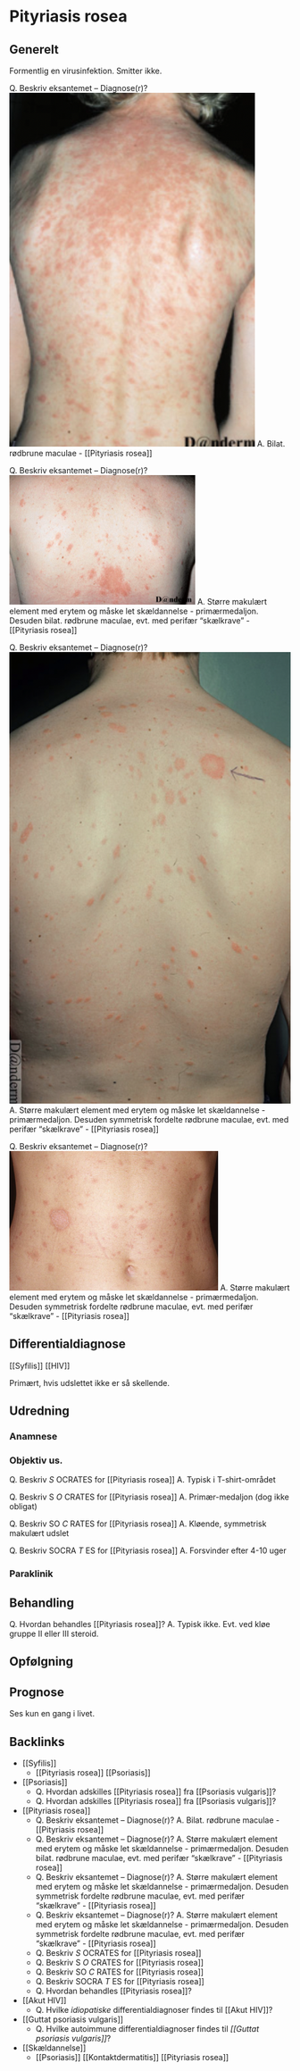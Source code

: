 # Pityriasis rosea
## Generelt
Formentlig en virusinfektion. Smitter ikke.

Q. Beskriv eksantemet – Diagnose(r)?
![](BearImages/3FFAD30B-B24F-41DA-89F3-1F4715782177-609-000000B8C9BF8B2F/8ABDE464-5912-4426-B861-34CD138223AB.png)
A. Bilat. rødbrune maculae - [[Pityriasis rosea]]

Q. Beskriv eksantemet – Diagnose(r)?
![](BearImages/CADD0B12-4E34-4FAB-9F8C-3E1F6FC2FED0-731-000007528FABC86C/BB303A02-4ABB-4C8B-B12B-12ED0C334303.png)
A. Større makulært element med erytem og måske let skældannelse - primærmedaljon. Desuden bilat. rødbrune maculae, evt. med perifær “skælkrave” - [[Pityriasis rosea]]

Q. Beskriv eksantemet – Diagnose(r)?
![](BearImages/FE0C6082-B919-4D21-8A91-C92C36C037DA-609-000000BDB414BF81/36891C32-816F-40CC-806E-CEA3B26B2C45.png)
A. Større makulært element med erytem og måske let skældannelse - primærmedaljon. Desuden symmetrisk fordelte rødbrune maculae, evt. med perifær “skælkrave” - [[Pityriasis rosea]]

Q. Beskriv eksantemet – Diagnose(r)?
![](BearImages/2DDF8D52-3482-495F-92D6-8EB79FAA9046-62499-00007DFF3069FCB8/4B3EE577-32BE-4090-9101-719D9691A239.png)
A. Større makulært element med erytem og måske let skældannelse - primærmedaljon. Desuden symmetrisk fordelte rødbrune maculae, evt. med perifær “skælkrave” - [[Pityriasis rosea]]

## Differentialdiagnose
[[Syfilis]]
[[HIV]]

Primært, hvis udslettet ikke er så skellende.

## Udredning
### Anamnese

### Objektiv us.

Q. Beskriv *S* OCRATES for [[Pityriasis rosea]] 
A. Typisk i T-shirt-området

Q. Beskriv S *O* CRATES for [[Pityriasis rosea]] 
A. Primær-medaljon (dog ikke obligat)

Q. Beskriv SO *C* RATES for [[Pityriasis rosea]] 
A. Kløende, symmetrisk makulært udslet

Q. Beskriv SOCRA *T* ES for [[Pityriasis rosea]] 
A. Forsvinder efter 4-10 uger

### Paraklinik

## Behandling
Q. Hvordan behandles [[Pityriasis rosea]]?
A. Typisk ikke. Evt. ved kløe gruppe II eller III steroid.

## Opfølgning


## Prognose
Ses kun en gang i livet.

## Backlinks
* [[Syfilis]]
	* [[Pityriasis rosea]]
[[Psoriasis]]
* [[Psoriasis]]
	* Q. Hvordan adskilles [[Pityriasis rosea]] fra [[Psoriasis vulgaris]]?
	* Q. Hvordan adskilles [[Pityriasis rosea]] fra [[Psoriasis vulgaris]]?
* [[Pityriasis rosea]]
	* Q. Beskriv eksantemet – Diagnose(r)?
A. Bilat. rødbrune maculae - [[Pityriasis rosea]]
	* Q. Beskriv eksantemet – Diagnose(r)?
A. Større makulært element med erytem og måske let skældannelse - primærmedaljon. Desuden bilat. rødbrune maculae, evt. med perifær “skælkrave” - [[Pityriasis rosea]]
	* Q. Beskriv eksantemet – Diagnose(r)?
A. Større makulært element med erytem og måske let skældannelse - primærmedaljon. Desuden symmetrisk fordelte rødbrune maculae, evt. med perifær “skælkrave” - [[Pityriasis rosea]]
	* Q. Beskriv eksantemet – Diagnose(r)?
A. Større makulært element med erytem og måske let skældannelse - primærmedaljon. Desuden symmetrisk fordelte rødbrune maculae, evt. med perifær “skælkrave” - [[Pityriasis rosea]]
	* Q. Beskriv *S* OCRATES for [[Pityriasis rosea]] 
	* Q. Beskriv S *O* CRATES for [[Pityriasis rosea]] 
	* Q. Beskriv SO *C* RATES for [[Pityriasis rosea]] 
	* Q. Beskriv SOCRA *T* ES for [[Pityriasis rosea]] 
	* Q. Hvordan behandles [[Pityriasis rosea]]?
* [[Akut HIV]]
	* Q. Hvilke *idiopatiske* differentialdiagnoser findes til [[Akut HIV]]?
* [[Guttat psoriasis vulgaris]]
	* Q. Hvilke autoimmune differentialdiagnoser findes til *[[Guttat psoriasis vulgaris]]*?
* [[Skældannelse]]
	* [[Psoriasis]]
[[Kontaktdermatitis]]
[[Pityriasis rosea]]

<!-- #anki/tag/med/Derma #anki/deck/Medicine -->

<!-- {BearID:42CCE2C3-12F3-47D2-8976-EB22C96A511F-959-000007766D3DBF6D} -->
